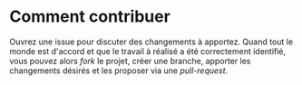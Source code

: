# Comment contribuer

Ouvrez une issue pour discuter des changements à apportez. Quand tout le monde
est d'accord et que le travail à réalisé a été correctement identifié, vous
pouvez alors *fork* le projet, créer une branche, apporter les changements
désirés et les proposer via une *pull-request*.
